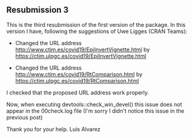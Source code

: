 ## Resubmission 3

This is the third resubmission of the first version of the package. In this 
version I have, following the suggestions of Uwe Ligges  (CRAN Teams):

* Changed the URL address http://www.ctim.es/covid19/EpiInvertVignette.html by
  https://ctim.ulpgc.es/covid19/EpiInvertVignette.html

* Changed the URL address http://www.ctim.es/covid19/RtComparison.html by
  https://ctim.ulpgc.es/covid19/RtComparison.html

I checked that the proposed URL address work properly.  
  
Now, when executing devtools::check_win_devel() this issue does not appear in 
the 00check.log file (I'm sorry I didn't notice this issue in the previous post) 

Thank you for your help.
Luis Alvarez 

